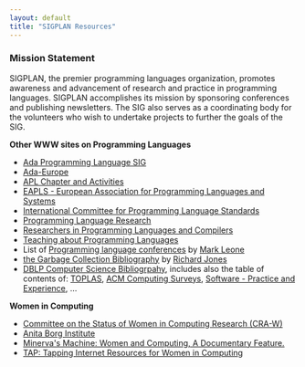 ```yaml
---
layout: default
title: "SIGPLAN Resources"
---
```


### Mission Statement

SIGPLAN, the premier programming languages organization, promotes awareness and advancement of research and practice in programming languages. SIGPLAN accomplishes its mission by sponsoring conferences and publishing newsletters. The SIG also serves as a coordinating body for the volunteers who wish to undertake projects to further the goals of the SIG.

**Other WWW sites on Programming Languages**

-   [Ada Programming Language SIG](http://www.acm.org/sigada)
-   [Ada-Europe](http://www.ada-europe.org)
-   [APL Chapter and Activities](http://www.acm.org/sigapl/)
-   [EAPLS - European Association for Programming Languages and Systems](http://danae.uni-muenster.de/eapls/)
-   [International Committee for Programming Language Standards](http://anubis.dkuug.dk/JTC1/SC22/)
-   [Programming Language Research](http://www.cs.cmu.edu/afs/cs.cmu.edu/user/mleone/web/language-research.html)
-   [Researchers in Programming Languages and Compilers](http://www.cs.cmu.edu/afs/cs.cmu.edu/user/mleone/web/language-people.html)
-   [Teaching about Programming Languages](http://www.cs.iastate.edu/~leavens/teaching-prog-lang/home.html)
-   List of
    [Programming language conferences](http://www.cs.cmu.edu/afs/cs.cmu.edu/user/mleone/web/language/conferences.html)
    by
    [Mark Leone](http://www.cs.cmu.edu/afs/cs.cmu.edu/user/mleone/web/mleone-home.html)
-   [the Garbage Collection Bibliography](http://www.cs.kent.ac.uk/people/staff/rej/gcbib/gcbib.html)
    by [Richard Jones](http://www.cs.kent.ac.uk/people/staff/rej/)
-   [DBLP Computer Science Bibliogrpahy](http://dblp.uni-trier.de/db/index.html), includes also the table of contents of:
    [TOPLAS](http://dblp.uni-trier.de/db/journals/toplas/index.html), [ACM Computing Surveys](http://dblp.uni-trier.de/db/journals/csur/index.html),
    [Software - Practice and Experience](http://dblp.uni-trier.de/db/journals/spe/index.html), &#8230;

**Women in Computing**

-   [Committee on the Status of Women in Computing Research (CRA-W)](http://cra.org/cra-w)
-   [Anita Borg Institute](http://www.anitaborg.org/)
-   [Minerva's Machine: Women and Computing, A Documentary Feature.](http://xrds.acm.org/article.cfm?aid=332187)
-   [TAP: Tapping Internet Resources for Women in Computing](http://tap.mills.edu/)
